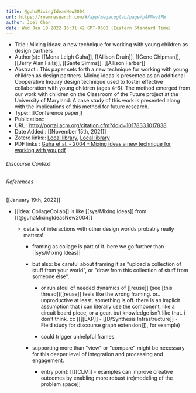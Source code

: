 ```yaml
---
title: @guhaMixingIdeasNew2004
url: https://roamresearch.com/#/app/megacoglab/page/p4FNwv8FW
author: Joel Chan
date: Wed Jan 19 2022 16:31:42 GMT-0500 (Eastern Standard Time)
---
```


- Title:: Mixing ideas: a new technique for working with young children as design partners
- Author(s):: [[Mona Leigh Guha]], [[Allison Druin]], [[Gene Chipman]], [[Jerry Alan Fails]], [[Sante Simms]], [[Allison Farber]]
- Abstract:: This paper sets forth a new technique for working with young children as design partners. Mixing ideas is presented as an additional Cooperative Inquiry design technique used to foster effective collaboration with young children (ages 4-6). The method emerged from our work with children on the Classroom of the Future project at the University of Maryland. A case study of this work is presented along with the implications of this method for future research.
- Type:: [[Conference paper]]
- Publication::
- URL : http://portal.acm.org/citation.cfm?doid=1017833.1017838
- Date Added:: [[November 15th, 2021]]
- Zotero links:: [Local library](zotero://select/groups/2451508/items/DVCVE3G2), [Local library](https://www.zotero.org/groups/2451508/items/DVCVE3G2)
- PDF links : [Guha et al. - 2004 - Mixing ideas a new technique for working with you.pdf](zotero://open-pdf/groups/2451508/items/K7ERABU7)

###### Discourse Context



###### References

[[January 19th, 2022]]

- [[idea: CollageCollab]] is like [[sys/Mixing Ideas]] from [[@guhaMixingIdeasNew2004]]

    - details of interactions with other design worlds probably really matters!

        - framing as collage is part of it. here we go further than [[sys/Mixing Ideas]]

        - but also: be careful about framing it as "upload a collection of stuff from your world", or "draw from this collection of stuff from someone else".

            - or run afoul of needed dynamics of [[reuse]] (see [this thread]([[reuse]] feels like the wrong framing. or.. unproductive at least. something is off. there is an implicit assumption that i can literally use the component, like a circuit board piece, or a gear. but knowledge isn't like that. i don't think. cc [[[[EXP]] - [[D/Synthesis Infrastructure]] - Field study for discourse graph extension]]), for example)

            - could trigger unhelpful frames.

        - supporting more than "view" or "compare" might be necessary for this deeper level of integration and processing and engagement.

            - entry point: [[[[CLM]] - examples can improve creative outcomes by enabling more robust (re)modeling of the problem space]]
